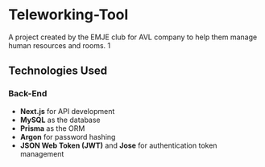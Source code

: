 # Teleworking-Tool

A project created by the EMJE club for AVL company to help them manage human resources and rooms. 1

## Technologies Used

### Back-End  
- **Next.js** for API development  
- **MySQL** as the database  
- **Prisma** as the ORM  
- **Argon** for password hashing  
- **JSON Web Token (JWT)** and **Jose** for authentication token management  
